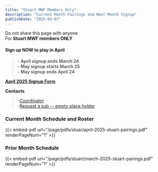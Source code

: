 ```yaml
---
title: "Stuart MWF Members Only"
description: "Current Month Pairings and Next Month Signup"
publishDate: "2025-03-07"
---
```


Do not share this page with anyone\
For **Stuart MWF members ONLY**

#### **Sign up NOW to play in April**
>**- April signup ends March 24**\
>**- May signup starts March 25**\
>**- May signup ends  April 24**

**[April 2025 Signup Form](/page/groups/matchpoint/signup)**

**Contacts**
>-[Coordinator](mailto:mark@onthegoleisure.com)\
>-[Request a sub -- empty place holder](mailto:mark@onthegoleisure.com)

### **Current Month Schedule and Roster**
{{< embed-pdf url="/page/pdfs/stuar/april-2025-stuart-pairings.pdf" renderPageNum="1" >}}
### **Prior Month Schedule**
{{< embed-pdf url="/page/pdfs/stuart/march-2025-stuart-pairings.pdf" renderPageNum="1" >}}
